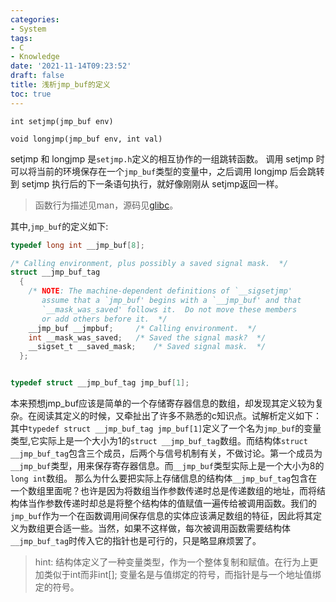 ```yaml
---
categories: 
- System
tags:
- C
- Knowledge
date: '2021-11-14T09:23:52'
draft: false
title: 浅析jmp_buf的定义
toc: true
---
```


<!--more-->
`int setjmp(jmp_buf env)`

`void longjmp(jmp_buf env, int val)`


setjmp 和 longjmp 是`setjmp.h`定义的相互协作的一组跳转函数。 调用 setjmp 时可以将当前的环境保存在一个`jmp_buf`类型的变量中，之后调用 longjmp 后会跳转到 setjmp 执行后的下一条语句执行，就好像刚刚从 setjmp返回一样。
> 函数行为描述见man，源码见[glibc](https://www.gnu.org/software/libc/)。

其中,`jmp_buf`的定义如下:
```c
typedef long int __jmp_buf[8];

/* Calling environment, plus possibly a saved signal mask.  */
struct __jmp_buf_tag
  {
    /* NOTE: The machine-dependent definitions of `__sigsetjmp'
       assume that a `jmp_buf' begins with a `__jmp_buf' and that
       `__mask_was_saved' follows it.  Do not move these members
       or add others before it.  */
    __jmp_buf __jmpbuf;		/* Calling environment.  */
    int __mask_was_saved;	/* Saved the signal mask?  */
    __sigset_t __saved_mask;	/* Saved signal mask.  */
  };


typedef struct __jmp_buf_tag jmp_buf[1];
```
本来预想jmp_buf应该是简单的一个存储寄存器信息的数组，却发现其定义较为复杂。在阅读其定义的时候，又牵扯出了许多不熟悉的c知识点。试解析定义如下：
其中`typedef struct __jmp_buf_tag jmp_buf[1]`定义了一个名为`jmp_buf`的变量类型,它实际上是一个大小为1的`struct __jmp_buf_tag`数组。而结构体`struct __jmp_buf_tag`包含三个成员，后两个与信号机制有关，不做讨论。第一个成员为`__jmp_buf`类型，用来保存寄存器信息。而`__jmp_buf`类型实际上是一个大小为8的`long int`数组。
那么为什么要把实际上存储信息的结构体`__jmp_buf_tag`包含在一个数组里面呢？也许是因为将数组当作参数传递时总是传递数组的地址，而将结构体当作参数传递时却总是将整个结构体的值赋值一遍传给被调用函数。我们的`jmp_buf`作为一个在函数调用间保存信息的实体应该满足数组的特征，因此将其定义为数组更合适一些。当然，如果不这样做，每次被调用函数需要结构体`__jmp_buf_tag`时传入它的指针也是可行的，只是略显麻烦罢了。

> hint:
> 结构体定义了一种变量类型，作为一个整体复制和赋值。在行为上更加类似于int而非int[];
> 变量名是与值绑定的符号，而指针是与一个地址值绑定的符号。

